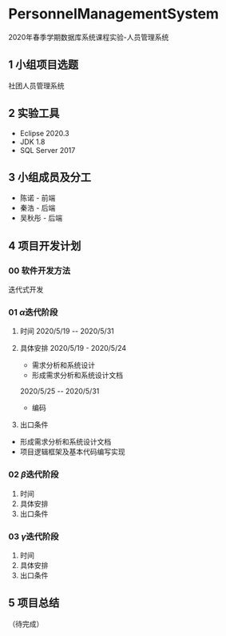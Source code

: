 # PersonnelManagementSystem

2020年春季学期数据库系统课程实验-人员管理系统

## 1 小组项目选题

社团人员管理系统

## 2 实验工具

- Eclipse 2020.3
- JDK 1.8
- SQL Server 2017

## 3 小组成员及分工

- 陈诺 - 前端
- 秦浩 - 后端
- 吴秋彤 - 后端

## 4 项目开发计划

### 00 软件开发方法

迭代式开发

### 01 $\alpha$迭代阶段

1. 时间
2020/5/19 -- 2020/5/31
2. 具体安排
    2020/5/19 - 2020/5/24
    - 需求分析和系统设计
    - 形成需求分析和系统设计文档

    2020/5/25 -- 2020/5/31
    - 编码

3. 出口条件

- 形成需求分析和系统设计文档
- 项目逻辑框架及基本代码编写实现

### 02 $\beta$迭代阶段

1. 时间
2. 具体安排
3. 出口条件

### 03 $\gamma$迭代阶段

1. 时间
2. 具体安排
3. 出口条件

## 5 项目总结

（待完成）
